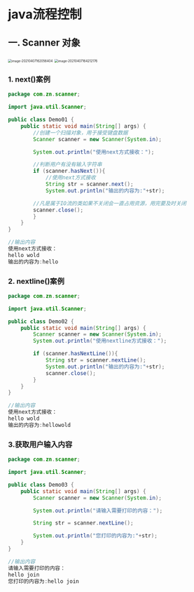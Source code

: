 # java流程控制

## 一. Scanner 对象

<img src="C:\Users\Administrator\AppData\Roaming\Typora\typora-user-images\image-20210407162056404.png" alt="image-20210407162056404" style="zoom:50%;" />

<img src="C:\Users\Administrator\AppData\Roaming\Typora\typora-user-images\image-20210407164212176.png" alt="image-20210407164212176" style="zoom:50%;" />

### 1. next()案例

```java
package com.zn.scanner;

import java.util.Scanner;

public class Demo01 {
    public static void main(String[] args) {
        //创建一个扫描对象，用于接受键盘数据
        Scanner scanner = new Scanner(System.in);

        System.out.println("使用next方式接收：");

        //判断用户有没有输入字符串
        if (scanner.hasNext()){
            //使用next方式接收
            String str = scanner.next();
            System.out.println("输出的内容为:"+str);

        //凡是属于IO流的类如果不关闭会一直占用资源，用完要及时关闭
        scanner.close();
        }
    }
}

//输出内容
使用next方式接收：
hello wold
输出的内容为:hello
```

### 2. nextline()案例

```java
package com.zn.scanner;

import java.util.Scanner;

public class Demo02 {
    public static void main(String[] args) {
        Scanner scanner = new Scanner(System.in);
        System.out.println("使用nextline方式接收：");

        if (scanner.hasNextLine()){
            String str = scanner.nextLine();
            System.out.println("输出的内容为:"+str);
            scanner.close();
        }
    }
}

//输出内容
使用next方式接收：
hello wold
输出的内容为:hellowold
```

### 3.获取用户输入内容

```java
package com.zn.scanner;

import java.util.Scanner;

public class Demo03 {
    public static void main(String[] args) {
        Scanner scanner = new Scanner(System.in);

        System.out.println("请输入需要打印的内容：");

        String str = scanner.nextLine();

        System.out.println("您打印的内容为:"+str);
    }
}

//输出内容
请输入需要打印的内容：
hello join
您打印的内容为:hello join
```